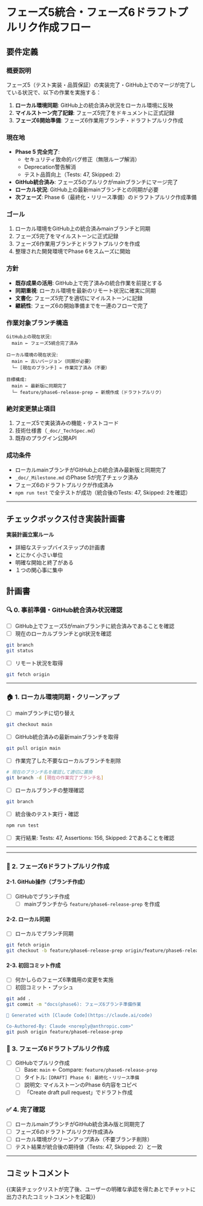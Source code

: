 # フェーズ5統合・フェーズ6ドラフトプルリク作成フロー

## 要件定義

### 概要説明
フェーズ5（テスト実装・品質保証）の実装完了・GitHub上でのマージが完了している状況で、以下の作業を実施する：
1. **ローカル環境同期**: GitHub上の統合済み状況をローカル環境に反映
2. **マイルストーン完了記録**: フェーズ5完了をドキュメントに正式記録
3. **フェーズ6開始準備**: フェーズ6作業用ブランチ・ドラフトプルリク作成

### 現在地
- **Phase 5 完全完了**:
  - セキュリティ致命的バグ修正（無限ループ解消）
  - Deprecation警告解消
  - テスト品質向上（Tests: 47, Skipped: 2）
- **GitHub統合済み**: フェーズ5のプルリクがmainブランチにマージ完了
- **ローカル状況**: GitHub上の最新mainブランチとの同期が必要
- **次フェーズ**: Phase 6（最終化・リリース準備）のドラフトプルリク作成準備

### ゴール
1. ローカル環境をGitHub上の統合済みmainブランチと同期
2. フェーズ5完了をマイルストーンに正式記録
3. フェーズ6作業用ブランチとドラフトプルリクを作成
4. 整理された開発環境でPhase 6をスムーズに開始

### 方針
- **既存成果の活用**: GitHub上で完了済みの統合作業を前提とする
- **同期重視**: ローカル環境を最新のリモート状況に確実に同期
- **文書化**: フェーズ5完了を適切にマイルストーンに記録
- **継続性**: フェーズ6の開始準備までを一連のフローで完了

### 作業対象ブランチ構造
```text
GitHub上の現在状況:
  main ← フェーズ5統合完了済み

ローカル環境の現在状況:
  main ← 古いバージョン（同期が必要）
  └─ [現在のブランチ] ← 作業完了済み（不要）

目標構成:
  main ← 最新版に同期完了
  └─ feature/phase6-release-prep ← 新規作成（ドラフトプルリク）
```

### 絶対変更禁止項目
1. フェーズ5で実装済みの機能・テストコード
2. 技術仕様書（`_doc/_TechSpec.md`）
3. 既存のプラグイン公開API

### 成功条件
- ローカルmainブランチがGitHub上の統合済み最新版と同期完了
- `_doc/_Milestone.md` のPhase 5が完了チェック済み
- フェーズ6のドラフトプルリクが作成済み
- `npm run test` で全テストが成功（統合後のTests: 47, Skipped: 2を確認）

---

## チェックボックス付き実装計画書

**実装計画立案ルール**
- 詳細なステップバイステップの計画書
- とにかく小さい単位
- 明確な開始と終了がある
- １つの関心事に集中

## 計画書

### 🔍 0. 事前準備・GitHub統合済み状況確認
- [ ] GitHub上でフェーズ5がmainブランチに統合済みであることを確認
- [ ] 現在のローカルブランチとgit状況を確認
```bash
git branch
git status
```
- [ ] リモート状況を取得
```bash
git fetch origin
```

---

### 🏠 1. ローカル環境同期・クリーンアップ
- [ ] mainブランチに切り替え
```bash
git checkout main
```
- [ ] GitHub統合済みの最新mainブランチを取得
```bash
git pull origin main
```
- [ ] 作業完了した不要なローカルブランチを削除
```bash
# 現在のブランチ名を確認して適切に置換
git branch -d [現在の作業完了ブランチ名]
```
- [ ] ローカルブランチの整理確認
```bash
git branch
```
- [ ] 統合後のテスト実行・確認
```bash
npm run test
```
- [ ] 実行結果: Tests: 47, Assertions: 156, Skipped: 2であることを確認

---

---

### 🚀 2. フェーズ6ドラフトプルリク作成

#### 2-1. GitHub操作（ブランチ作成）
- [ ] GitHubでブランチ作成
  - [ ] mainブランチから `feature/phase6-release-prep` を作成

#### 2-2. ローカル同期
- [ ] ローカルでブランチ同期
```bash
git fetch origin
git checkout -b feature/phase6-release-prep origin/feature/phase6-release-prep
```

#### 2-3. 初回コミット作成
- [ ] 何かしらのフェーズ6準備用の変更を実施
- [ ] 初回コミット・プッシュ
```bash
git add .
git commit -m "docs(phase6): フェーズ6ブランチ準備作業

🤖 Generated with [Claude Code](https://claude.ai/code)

Co-Authored-By: Claude <noreply@anthropic.com>"
git push origin feature/phase6-release-prep
```

### 🎯 3. フェーズ6ドラフトプルリク作成
- [ ] GitHubでプルリク作成
  - [ ] Base: `main` ← Compare: `feature/phase6-release-prep`
  - [ ] タイトル: `[DRAFT] Phase 6: 最終化・リリース準備`
  - [ ] 説明文: マイルストーンのPhase 6内容をコピペ
  - [ ] 「Create draft pull request」でドラフト作成

### ✅ 4. 完了確認
- [ ] ローカルmainブランチがGitHub統合済み版と同期完了
- [ ] フェーズ6のドラフトプルリクが作成済み
- [ ] ローカル環境がクリーンアップ済み（不要ブランチ削除）
- [ ] テスト結果が統合後の期待値（Tests: 47, Skipped: 2）と一致

---

## コミットコメント
{{実装チェックリストが完了後、ユーザーの明確な承認を得たあとでチャットに出力されたコミットコメントを記載}}
